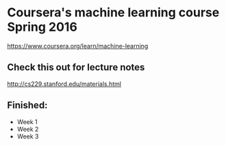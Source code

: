 # Coursera's machine learning course Spring 2016
https://www.coursera.org/learn/machine-learning

## Check this out for lecture notes
http://cs229.stanford.edu/materials.html

## Finished:
  - Week 1
  - Week 2
  - Week 3
